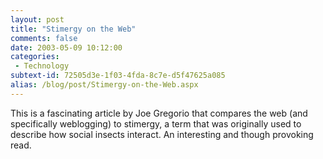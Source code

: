 ```yaml
---
layout: post
title: "Stimergy on the Web"
comments: false
date: 2003-05-09 10:12:00
categories:
 - Technology
subtext-id: 72505d3e-1f03-4fda-8c7e-d5f47625a085
alias: /blog/post/Stimergy-on-the-Web.aspx
---
```



This is a fascinating article by Joe Gregorio that compares the web (and specifically weblogging) to stimergy, a term that was originally used to describe how social insects interact. An interesting and though provoking read. 
